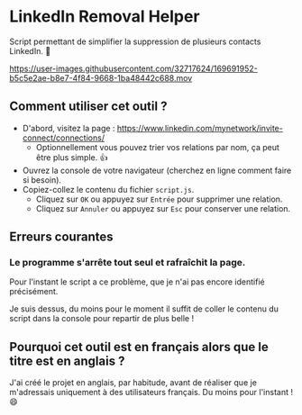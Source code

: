 # LinkedIn Removal Helper

Script permettant de simplifier la suppression de plusieurs contacts LinkedIn. 🚮

https://user-images.githubusercontent.com/32717624/169691952-b5c5e2ae-b8e7-4f84-9668-1ba48442c688.mov

## Comment utiliser cet outil ?

- D'abord, visitez la page : https://www.linkedin.com/mynetwork/invite-connect/connections/
  - Optionnellement vous pouvez trier vos relations par nom, ça peut être plus simple. 👍
- Ouvrez la console de votre navigateur (cherchez en ligne comment faire si besoin).
- Copiez-collez le contenu du fichier `script.js`.
  - Cliquez sur `OK` ou appuyez sur `Entrée` pour supprimer une relation.
  - Cliquez sur `Annuler` ou appuyez sur `Esc` pour conserver une relation.

## Erreurs courantes

### Le programme s'arrête tout seul et rafraîchit la page.

Pour l'instant le script a ce problème, que je n'ai pas encore identifié précisément.

Je suis dessus, du moins pour le moment il suffit de coller le contenu du script dans la console pour repartir de plus belle !

## Pourquoi cet outil est en français alors que le titre est en anglais ?

J'ai créé le projet en anglais, par habitude, avant de réaliser que je m'adressais uniquement à des utilisateurs français. Du moins pour l'instant ! 😄
